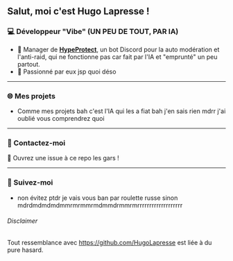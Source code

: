 ## Salut, moi c'est Hugo Lapresse !

### 💻 Développeur "Vibe" (UN PEU DE TOUT, PAR IA)  
- 🚀 Manager de **[HypeProtect](http://ton-lien-ici.com)**, un bot Discord pour la auto modération et l'anti-raid, qui ne fonctionne pas car fait par l'IA et "emprunté" un peu partout.  
- 🌟 Passionné par eux jsp quoi déso

---

### 🌐 Mes projets  
- Comme mes projets bah c'est l'IA qui les a fiat bah j'en sais rien mdrr j'ai oublié vous comprendrez quoi

---

### 💬 Contactez-moi  
📧 Ouvrez une issue à ce repo les gars !

---

### 🔗 Suivez-moi  
- non évitez ptdr je vais vous ban par roulette russe sinon mdrdmdmdmdmmrmrmmrmdmmdrmmrmrrrrrrrrrrrrrrrrrrr


###### Disclaimer
Tout ressemblance avec https://github.com/HugoLapresse est liée à du pure hasard.
